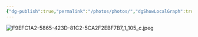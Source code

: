 ```yaml
---
{"dg-publish":true,"permalink":"/photos/photos/","dgShowLocalGraph":true,"noteIcon":"","created":"2025-08-31T18:58:17.824-04:00","updated":"2025-09-14T18:31:38.834-04:00"}
---
```




![F9EFC1A2-5865-423D-81C2-5CA2F2EBF7B7_1_105_c.jpeg](/img/user/Images/F9EFC1A2-5865-423D-81C2-5CA2F2EBF7B7_1_105_c.jpeg)




